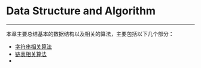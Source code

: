 # Data Structure and Algorithm
---
本章主要总结基本的数据结构以及相关的算法，主要包括以下几个部分：

* [字符串相关算法](string.md)
* [链表相关算法](linklist.md)
* 